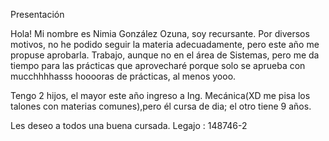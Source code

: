 

Presentación

Hola!
Mi nombre es Nimia González Ozuna, soy recursante. Por diversos motivos, no he podido seguir la materia adecuadamente, pero este año me propuse aprobarla.
Trabajo, aunque no en el área de Sistemas, pero me da tiempo para las prácticas que aprovecharé porque solo se aprueba con mucchhhhasss hooooras de prácticas, al menos yooo.

Tengo 2 hijos, el mayor este año ingreso a Ing. Mecánica(XD me pisa los talones con materias comunes),pero él cursa de dia; el otro tiene 9 años.

Les deseo a todos una buena cursada.
Legajo : 148746-2


